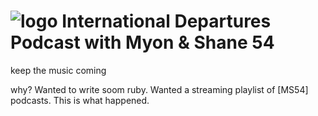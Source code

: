 ![logo](https://raw.github.com/gardenof/ms54/master/ms54.jpg)
International Departures Podcast with Myon & Shane 54
====

keep the music coming


why?
Wanted to write soom ruby.
Wanted a streaming playlist of [MS54] podcasts.
This is what happened.